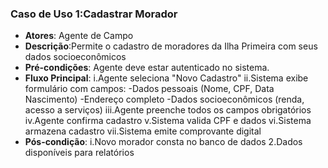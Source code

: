 ### Caso de Uso 1:Cadastrar Morador
* **Atores**: Agente de Campo
* **Descrição**:Permite o cadastro de moradores da Ilha Primeira com seus dados socioeconômicos
* **Pré-condições**: Agente deve estar autenticado no sistema.
* **Fluxo Principal**:
    i.Agente seleciona "Novo Cadastro"
    ii.Sistema exibe formulário com campos:
    -Dados pessoais (Nome, CPF, Data Nascimento)
    -Endereço completo
    -Dados socioeconômicos (renda, acesso a serviços)
    iii.Agente preenche todos os campos obrigatórios
    iv.Agente confirma cadastro
    v.Sistema valida CPF e dados
      vi.Sistema armazena cadastro
    vii.Sistema emite comprovante digital
* **Pós-condição**:
i.Novo morador consta no banco de dados
2.Dados disponíveis para relatórios
